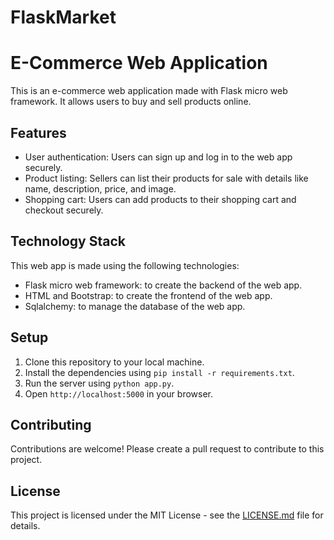 # FlaskMarket
# E-Commerce Web Application

This is an e-commerce web application made with Flask micro web framework. It allows users to buy and sell products online.

## Features
- User authentication: Users can sign up and log in to the web app securely.
- Product listing: Sellers can list their products for sale with details like name, description, price, and image.
- Shopping cart: Users can add products to their shopping cart and checkout securely.


## Technology Stack
This web app is made using the following technologies:
- Flask micro web framework: to create the backend of the web app.
- HTML and Bootstrap: to create the frontend of the web app.
- Sqlalchemy: to manage the database of the web app.

## Setup
1. Clone this repository to your local machine.
2. Install the dependencies using `pip install -r requirements.txt`.
3. Run the server using `python app.py`.
4. Open `http://localhost:5000` in your browser.


## Contributing
Contributions are welcome! Please create a pull request to contribute to this project.

## License
This project is licensed under the MIT License - see the [LICENSE.md](LICENSE.md) file for details.
